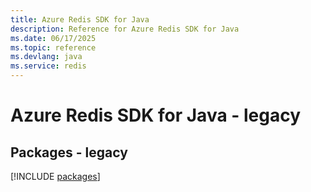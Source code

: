 ```yaml
---
title: Azure Redis SDK for Java
description: Reference for Azure Redis SDK for Java
ms.date: 06/17/2025
ms.topic: reference
ms.devlang: java
ms.service: redis
---
```

# Azure Redis SDK for Java - legacy
## Packages - legacy
[!INCLUDE [packages](redis-index.md)]